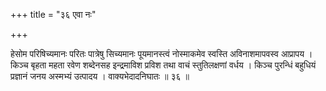+++
title = "३६ एवा नः"

+++

हेसोम परिषिच्यमानः परितः पात्रेषु सिच्यमानः पूयमानस्त्वं नोस्माकमेव स्वस्ति अविनाशमापवस्व आप्रापय । किञ्च बृहता महता रवेण शब्देनसह इन्द्रमाविश प्रविश तथा वाचं स्तुतिलक्षणां वर्धय । किञ्च पुरन्धिं बहुधियं प्रज्ञानं जनय अस्मभ्यं उत्पादय । वाक्यभेदादनिघातः ॥ ३६ ॥